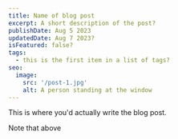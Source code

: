 ```yaml
---
title: Name of blog post
excerpt: A short description of the post?
publishDate: Aug 5 2023
updatedDate: Aug 7 2023?
isFeatured: false?
tags:
  - this is the first item in a list of tags?
seo:
  image:
    src: '/post-1.jpg'
    alt: A person standing at the window
---
```


This is where you'd actually write the blog post.

Note that above
